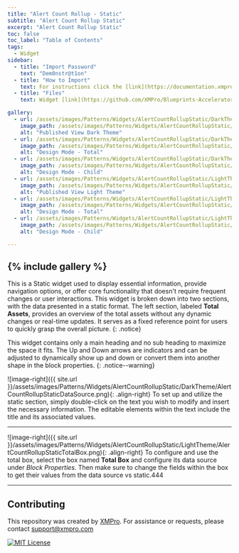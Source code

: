 ```yaml
---
title: "Alert Count Rollup - Static"
subtitle: "Alert Count Rollup Static"
excerpt: "Alert Count Rollup Static"
toc: false
toc_label: "Table of Contents"
tags:
  - Widget
sidebar:
  - title: "Import Password"
    text: "Dem0nstr@t1on"
  - title: "How to Import"
    text: For instructions click the [link](https://documentation.xmpro.com/how-tos/apps/manage-widgets#importing-widgets)
  - title: "Files"
    text: Widget [link](https://github.com/XMPro/Blueprints-Accelerators-Patterns/blob/master/Patterns/Widgets/Alert%20Count%20Rollup%20-%20Static.xwid)

gallery:
  - url: /assets/images/Patterns/Widgets/AlertCountRollupStatic/DarkTheme/AlertCountRollupStaticPublishedMode.png
    image_path: /assets/images/Patterns/Widgets/AlertCountRollupStatic/DarkTheme/AlertCountRollupStaticPublishedMode.png
    alt: "Published View Dark Theme"
  - url: /assets/images/Patterns/Widgets/AlertCountRollupStatic/DarkTheme/AlertCountRollupStaticDataSource.png
    image_path: /assets/images/Patterns/Widgets/AlertCountRollupStatic/DarkTheme/AlertCountRollupStaticDataSource.png
    alt: "Design Mode - Total"
  - url: /assets/images/Patterns/Widgets/AlertCountRollupStatic/DarkTheme/AlertCountRollupStaticTotalBox.png
    image_path: /assets/images/Patterns/Widgets/AlertCountRollupStatic/DarkTheme/AlertCountRollupStaticTotalBox.png
    alt: "Design Mode - Child"
  - url: /assets/images/Patterns/Widgets/AlertCountRollupStatic/LightTheme/AlertCountRollupStaticPublishedMode.png
    image_path: /assets/images/Patterns/Widgets/AlertCountRollupStatic/LightTheme/AlertCountRollupStaticPublishedMode.png
    alt: "Published View Light Theme"
  - url: /assets/images/Patterns/Widgets/AlertCountRollupStatic/LightTheme/AlertCountRollupStaticDataSource.png
    image_path: /assets/images/Patterns/Widgets/AlertCountRollupStatic/LightTheme/AlertCountRollupStaticDataSource.png
    alt: "Design Mode - Total"
  - url: /assets/images/Patterns/Widgets/AlertCountRollupStatic/LightTheme/AlertCountRollupStaticTotalBox.png
    image_path: /assets/images/Patterns/Widgets/AlertCountRollupStatic/LightTheme/AlertCountRollupStaticTotalBox.png
    alt: "Design Mode - Child"

---
```

{% include gallery %}
---

This is a Static widget used to display essential information, provide navigation options, or offer core functionality that doesn't require frequent changes or user interactions. This widget is broken down into two sections, with the data presented in a static format. The left section, labeled <b>Total Assets</b>, provides an overview of the total assets without any dynamic changes or real-time updates. It serves as a fixed reference point for users to quickly grasp the overall picture.
{: .notice}

This widget contains only a main heading and no sub heading to maximize the space it fits.
The Up and Down arrows are indicators and can be adjusted to dynamically show up and down or convert them into another shape in the block properties.
{: .notice--warning}

![image-right]({{ site.url }}/assets/images/Patterns/Widgets/AlertCountRollupStatic/DarkTheme/AlertCountRollupStaticDataSource.png){: .align-right}
To set up and utilize the static section, simply double-click on the text you wish to modify and insert the necessary information. The editable elements within the text include the title and its associated values.
<hr />

![image-right]({{ site.url }}/assets/images/Patterns/Widgets/AlertCountRollupStatic/LightTheme/AlertCountRollupStaticTotalBox.png){: .align-right}
To configure and use the total box, select the box named <b>Total Box</b> and configure its data source under <i>Block Properties</i>.  Then make sure to change the fields within the box to get their values from the data source vs static.444

<hr />

## Contributing
This repository was created by <a href="https://xmpro.com/">XMPro</a>. 
For assistance or requests, please contact <a href="mailto:support@xmpro.com">support@xmpro.com</a>

[![MIT License](https://img.shields.io/badge/License-MIT-green.svg)](https://choosealicense.com/licenses/mit/)
